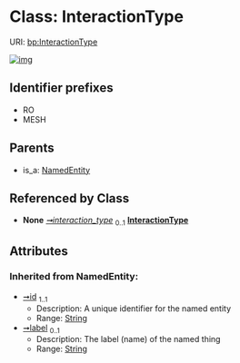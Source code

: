 
# Class: InteractionType




URI: [bp:InteractionType](http://w3id.org/ontogpt/biotic-interaction-templateInteractionType)


[![img](https://yuml.me/diagram/nofunky;dir:TB/class/[NamedEntity],[BioticInteraction]-%20interaction_type%200..1>[InteractionType&#124;id(i):string;label(i):string%20%3F],[NamedEntity]^-[InteractionType],[BioticInteraction])](https://yuml.me/diagram/nofunky;dir:TB/class/[NamedEntity],[BioticInteraction]-%20interaction_type%200..1>[InteractionType&#124;id(i):string;label(i):string%20%3F],[NamedEntity]^-[InteractionType],[BioticInteraction])

## Identifier prefixes

 * RO
 * MESH

## Parents

 *  is_a: [NamedEntity](NamedEntity.md)

## Referenced by Class

 *  **None** *[➞interaction_type](bioticInteraction__interaction_type.md)*  <sub>0..1</sub>  **[InteractionType](InteractionType.md)**

## Attributes


### Inherited from NamedEntity:

 * [➞id](namedEntity__id.md)  <sub>1..1</sub>
     * Description: A unique identifier for the named entity
     * Range: [String](types/String.md)
 * [➞label](namedEntity__label.md)  <sub>0..1</sub>
     * Description: The label (name) of the named thing
     * Range: [String](types/String.md)
